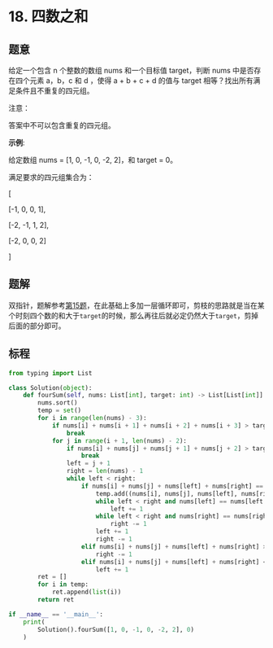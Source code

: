 # 18. 四数之和

## 题意

给定一个包含 n 个整数的数组 nums 和一个目标值 target，判断 nums 中是否存在四个元素 a，b，c 和 d ，使得 a + b + c + d 的值与 target 相等？找出所有满足条件且不重复的四元组。

注意：

答案中不可以包含重复的四元组。

**示例**:

给定数组 nums = [1, 0, -1, 0, -2, 2]，和 target = 0。

满足要求的四元组集合为：

[

  [-1,  0, 0, 1],
  
  [-2, -1, 1, 2],
  
  [-2,  0, 0, 2]
  
]

## 题解

双指针，题解参考[第15题](https://github.com/hexsix/LeetCodeCN-Solutions/tree/master/Algorithms/0015.three-sum)，在此基础上多加一层循环即可，剪枝的思路就是当在某个时刻四个数的和大于`target`的时候，那么再往后就必定仍然大于`target`，剪掉后面的部分即可。

## 标程

```python
from typing import List

class Solution(object):
    def fourSum(self, nums: List[int], target: int) -> List[List[int]]:
        nums.sort()
        temp = set()
        for i in range(len(nums) - 3):
            if nums[i] + nums[i + 1] + nums[i + 2] + nums[i + 3] > target:
                break
            for j in range(i + 1, len(nums) - 2):
                if nums[i] + nums[j] + nums[j + 1] + nums[j + 2] > target:
                    break
                left = j + 1
                right = len(nums) - 1
                while left < right:
                    if nums[i] + nums[j] + nums[left] + nums[right] == target:
                        temp.add((nums[i], nums[j], nums[left], nums[right]))
                        while left < right and nums[left] == nums[left + 1]:
                            left += 1
                        while left < right and nums[right] == nums[right - 1]:
                            right -= 1
                        left += 1
                        right -= 1
                    elif nums[i] + nums[j] + nums[left] + nums[right] > target:
                        right -= 1
                    elif nums[i] + nums[j] + nums[left] + nums[right] < target:
                        left += 1
        ret = []
        for i in temp:
            ret.append(list(i))
        return ret

if __name__ == '__main__':
    print(
        Solution().fourSum([1, 0, -1, 0, -2, 2], 0)
    )
```